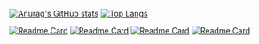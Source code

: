 [![Anurag's GitHub stats](https://github-readme-stats.vercel.app/api?username=ImAxel0&show_icons=true&theme=radical)](https://github.com/ImAxel0) [![Top Langs](https://github-readme-stats.vercel.app/api/top-langs/?username=ImAxel0&layout=compact&theme=radical)](https://github.com/ImAxel0)

[![Readme Card](https://github-readme-stats.vercel.app/api/pin/?username=ImAxel0&repo=IL2CPP_Scanner_Reborn&theme=radical)](https://github.com/ImAxel0/IL2CPP_Scanner_Reborn)
[![Readme Card](https://github-readme-stats.vercel.app/api/pin/?username=ImAxel0&repo=Elden-Menu&theme=radical)](https://github.com/ImAxel0/Elden-Menu)
[![Readme Card](https://github-readme-stats.vercel.app/api/pin/?username=ImAxel0&repo=SOTFmenu&theme=radical)](https://github.com/ImAxel0/SOTFmenu)
[![Readme Card](https://github-readme-stats.vercel.app/api/pin/?username=ImAxel0&repo=Sons-of-the-Forest-mods&theme=radical)](https://github.com/ImAxel0/Sons-of-the-Forest-mods)
